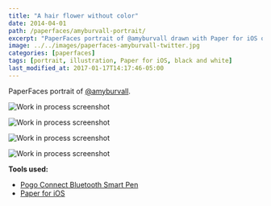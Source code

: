 ```yaml
---
title: "A hair flower without color"
date: 2014-04-01
path: /paperfaces/amyburvall-portrait/
excerpt: "PaperFaces portrait of @amyburvall drawn with Paper for iOS on an iPad."
image: ../../images/paperfaces-amyburvall-twitter.jpg
categories: [paperfaces]
tags: [portrait, illustration, Paper for iOS, black and white]
last_modified_at: 2017-01-17T14:17:46-05:00
---
```


PaperFaces portrait of [@amyburvall](https://twitter.com/amyburvall).

![Work in process screenshot](../../images/paperfaces-amyburvall-process-1-lg.jpg)

![Work in process screenshot](../../images/paperfaces-amyburvall-process-2-lg.jpg)

![Work in process screenshot](../../images/paperfaces-amyburvall-process-3-lg.jpg)

![Work in process screenshot](../../images/paperfaces-amyburvall-process-4-lg.jpg)

**Tools used:**

- [Pogo Connect Bluetooth Smart Pen](https://www.amazon.com/gp/product/B009K448L4/ref=as_li_ss_tl?ie=UTF8&camp=1789&creative=390957&creativeASIN=B009K448L4&linkCode=as2&tag=mademist-20)
- [Paper for iOS](https://paper.bywetransfer.com/)


